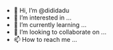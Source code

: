 - 👋 Hi, I’m @dididadu
- 👀 I’m interested in ...
- 🌱 I’m currently learning ...
- 💞️ I’m looking to collaborate on ...
- 📫 How to reach me ...

<!---
dididadu/dididadu is a ✨ special ✨ repository because its `README.md` (this file) appears on your GitHub profile.
You can click the Preview link to take a look at your changes.
--->
